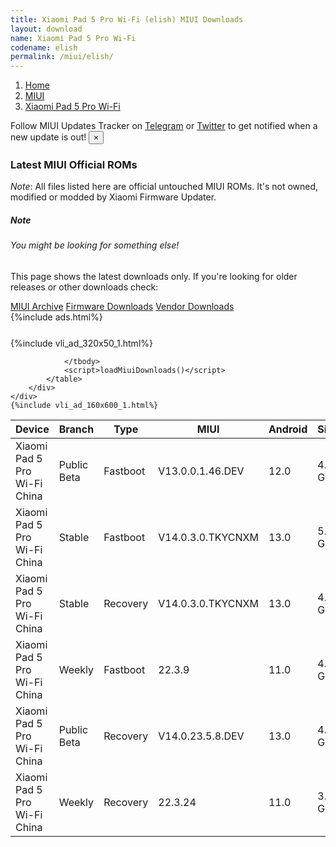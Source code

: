```yaml
---
title: Xiaomi Pad 5 Pro Wi-Fi (elish) MIUI Downloads
layout: download
name: Xiaomi Pad 5 Pro Wi-Fi
codename: elish
permalink: /miui/elish/
---
```

<nav aria-label="breadcrumb">
    <ol class="breadcrumb">
        <li class="breadcrumb-item"><a href="/">Home</a></li>
        <li class="breadcrumb-item"><a href="/miui/">MIUI</a></li>
        <li class="breadcrumb-item active" aria-current="page"><a href="/miui/elish/">Xiaomi Pad 5 Pro Wi-Fi</a></li>
    </ol>
</nav>
<div class="alert alert-primary alert-dismissible fade show" role="alert">
    Follow MIUI Updates Tracker on <a href="https://t.me/MIUIUpdatesTracker" class="alert-link">Telegram</a>
     or <a href="https://twitter.com/MiFwUpdater" class="alert-link">Twitter</a> to get notified when a new update is out!
    <button type="button" class="close" data-dismiss="alert" aria-label="Close">
        <span aria-hidden="true">&times;</span>
    </button>
</div>

### Latest MIUI Official ROMs
*Note*: All files listed here are official untouched MIUI ROMs. It's not owned, modified or modded by Xiaomi Firmware Updater.
<div class="card">
  <div class="card-body">
    <h5 class="card-title">Note</h5>
    <h6 class="card-subtitle mb-2 text-muted">You might be looking for something else!</h6>
    <p class="card-text">This page shows the latest downloads only.
     If you're looking for older releases or other downloads check:</p>
    <a href="/archive/miui/elish/" class="card-link">MIUI Archive</a>
    <a href="/firmware/elish/" class="card-link">Firmware Downloads</a>
    <a href="/vendor/elish/" class="card-link">Vendor Downloads</a>
  </div>
</div>
{%include ads.html%}
<div class="row justify-content-center">
    <div class="col-10">
        <div class="table-responsive-md" style="margin-top: 25px;">
            {%include vli_ad_320x50_1.html%}
            <table id="miui" class="display dt-responsive nowrap compact table table-striped table-hover table-sm">
                <thead class="thead-dark">
                    <tr>
                        <th data-ref="device">Device</th>
                        <th data-ref="branch">Branch</th>
                        <th data-ref="type">Type</th>
                        <th data-ref="miui">MIUI</th>
                        <th data-ref="android">Android</th>
                        <th data-ref="size">Size</th>
                        <th data-ref="size">Date</th>
                        <th data-ref="link">Link</th>
                    </tr>
                </thead>
                <tbody>
                <tr><td>Xiaomi Pad 5 Pro Wi-Fi China</td><td>Public Beta</td><td>Fastboot</td><td>V13.0.0.1.46.DEV</td><td>12.0</td><td>4.9 GB</td><td>2022-07-19</td><td><a href="/miui/elish/public beta/V13.0.0.1.46.DEV/">Download</a></td></tr>
<tr><td>Xiaomi Pad 5 Pro Wi-Fi China</td><td>Stable</td><td>Fastboot</td><td>V14.0.3.0.TKYCNXM</td><td>13.0</td><td>5.3 GB</td><td>2023-03-10</td><td><a href="/miui/elish/stable/V14.0.3.0.TKYCNXM/">Download</a></td></tr>
<tr><td>Xiaomi Pad 5 Pro Wi-Fi China</td><td>Stable</td><td>Recovery</td><td>V14.0.3.0.TKYCNXM</td><td>13.0</td><td>4.5 GB</td><td>2023-03-24</td><td><a href="/miui/elish/stable/V14.0.3.0.TKYCNXM/">Download</a></td></tr>
<tr><td>Xiaomi Pad 5 Pro Wi-Fi China</td><td>Weekly</td><td>Fastboot</td><td>22.3.9</td><td>11.0</td><td>4.5 GB</td><td>2022-03-09</td><td><a href="/miui/elish/weekly/22.3.9/">Download</a></td></tr>
<tr><td>Xiaomi Pad 5 Pro Wi-Fi China</td><td>Public Beta</td><td>Recovery</td><td>V14.0.23.5.8.DEV</td><td>13.0</td><td>4.4 GB</td><td>2023-05-12</td><td><a href="/miui/elish/public beta/V14.0.23.5.8.DEV/">Download</a></td></tr>
<tr><td>Xiaomi Pad 5 Pro Wi-Fi China</td><td>Weekly</td><td>Recovery</td><td>22.3.24</td><td>11.0</td><td>3.7 GB</td><td>2022-03-24</td><td><a href="/miui/elish/weekly/22.3.24/">Download</a></td></tr>

                </tbody>
                <script>loadMiuiDownloads()</script>
            </table>
        </div>
    </div>
    {%include vli_ad_160x600_1.html%}
</div>
